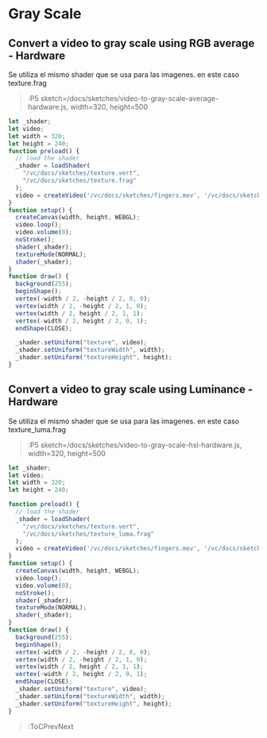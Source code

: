# Gray Scale
## Convert a video to gray scale using RGB average - Hardware

Se utiliza el mismo shader que se usa para las imagenes. en este caso texture.frag
> :P5 sketch=/docs/sketches/video-to-gray-scale-average-hardware.js, width=320, height=500

```js
let _shader;
let video;
let width = 320;
let height = 240;
function preload() {
  // load the shader
  _shader = loadShader(
    "/vc/docs/sketches/texture.vert",
    "/vc/docs/sketches/texture.frag"
  );
  video = createVideo('/vc/docs/sketches/fingers.mov', '/vc/docs/sketches/fingers.webm');
}
function setup() {
  createCanvas(width, height, WEBGL);
  video.loop();
  video.volume(0);
  noStroke();
  shader(_shader);
  textureMode(NORMAL);
  shader(_shader);
}
function draw() {
  background(255);
  beginShape();
  vertex(-width / 2, -height / 2, 0, 0);
  vertex(width / 2, -height / 2, 1, 0);
  vertex(width / 2, height / 2, 1, 1);
  vertex(-width / 2, height / 2, 0, 1);
  endShape(CLOSE);

  _shader.setUniform("texture", video);
  _shader.setUniform("textureWidth", width);
  _shader.setUniform("textureHeight", height);
}
```


## Convert a video to gray scale using Luminance - Hardware

Se utiliza el mismo shader que se usa para las imagenes. en este caso texture_luma.frag
> :P5 sketch=/docs/sketches/video-to-gray-scale-hsl-hardware.js, width=320, height=500

```js
let _shader;
let video;
let width = 320;
let height = 240;

function preload() {
  // load the shader
  _shader = loadShader(
    "/vc/docs/sketches/texture.vert",
    "/vc/docs/sketches/texture_luma.frag"
  );
  video = createVideo('/vc/docs/sketches/fingers.mov', '/vc/docs/sketches/fingers.webm');
}
function setup() {
  createCanvas(width, height, WEBGL);
  video.loop();
  video.volume(0);
  noStroke();
  shader(_shader);
  textureMode(NORMAL);
  shader(_shader);
}
function draw() {
  background(255);
  beginShape();
  vertex(-width / 2, -height / 2, 0, 0);
  vertex(width / 2, -height / 2, 1, 0);
  vertex(width / 2, height / 2, 1, 1);
  vertex(-width / 2, height / 2, 0, 1);
  endShape(CLOSE);
  _shader.setUniform("texture", video);
  _shader.setUniform("textureWidth", width);
  _shader.setUniform("textureHeight", height);
}
```

> :ToCPrevNext